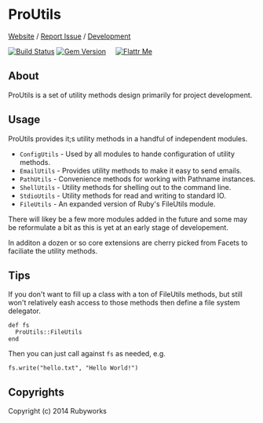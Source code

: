# ProUtils

[Website](http://rubyworks.github.io/proutils) /
[Report Issue](http://github.com/rubyworks/proutils/issues) /
[Development](http://github.com/rubyworks/proutils)

[![Build Status](http://travis-ci.org/rubyworks/proutils.png)](http://travis-ci.org/rubyworks/proutils) 
[![Gem Version](https://badge.fury.io/rb/proutils.png)](http://badge.fury.io/rb/proutils) &nbsp; &nbsp;
[![Flattr Me](http://api.flattr.com/button/flattr-badge-large.png)](http://flattr.com/thing/324911/Rubyworks-Ruby-Development-Fund)


## About

ProUtils is a set of utility methods design primarily for project
development.


## Usage

ProUtils provides it;s utility methods in a handful of independent
modules.

* `ConfigUtils` - Used by all modules to hande configuration of utility methods.
* `EmailUtils`  - Provides utility methods to make it easy to send emails.
* `PathUtils`   - Convenience methods for working with Pathname instances.
* `ShellUtils`  - Utility methods for shelling out to the command line.
* `StdioUtils`  - Utility methods for read and writing to standard IO.
* `FileUtils`   - An expanded version of Ruby's FileUtils module.

There will likey be a few more modules added in the future and some may
be reformulate a bit as this is yet at an early stage of developement.

In additon a dozen or so core extensions are cherry picked from Facets to
faciliate the utility methods.


## Tips

If you don't want to fill up a class with a ton of FileUtils methods,
but still won't relatively eash access to those methods then define
a file system delegator.

    def fs
      ProUtils::FileUtils
    end

Then you can just call against `fs` as needed, e.g.

    fs.write("hello.txt", "Hello World!")


## Copyrights

Copyright (c) 2014 Rubyworks


